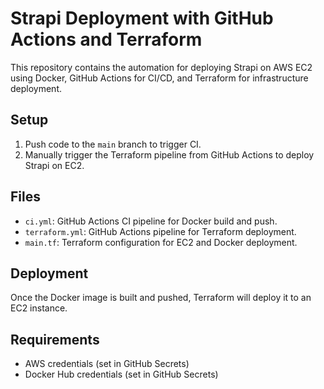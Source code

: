 # Strapi Deployment with GitHub Actions and Terraform

This repository contains the automation for deploying Strapi on AWS EC2 using Docker, GitHub Actions for CI/CD, and Terraform for infrastructure deployment.

## Setup

1. Push code to the `main` branch to trigger CI.
2. Manually trigger the Terraform pipeline from GitHub Actions to deploy Strapi on EC2.

## Files

- `ci.yml`: GitHub Actions CI pipeline for Docker build and push.
- `terraform.yml`: GitHub Actions pipeline for Terraform deployment.
- `main.tf`: Terraform configuration for EC2 and Docker deployment.

## Deployment

Once the Docker image is built and pushed, Terraform will deploy it to an EC2 instance.

## Requirements

- AWS credentials (set in GitHub Secrets)
- Docker Hub credentials (set in GitHub Secrets)
